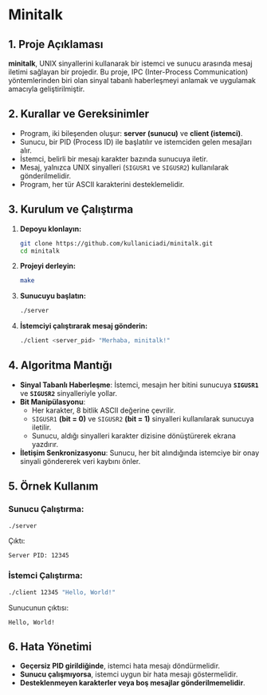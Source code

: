# Minitalk

## 1. Proje Açıklaması
**minitalk**, UNIX sinyallerini kullanarak bir istemci ve sunucu arasında mesaj iletimi sağlayan bir projedir. Bu proje, IPC (Inter-Process Communication) yöntemlerinden biri olan sinyal tabanlı haberleşmeyi anlamak ve uygulamak amacıyla geliştirilmiştir.

## 2. Kurallar ve Gereksinimler
- Program, iki bileşenden oluşur: **server (sunucu)** ve **client (istemci)**.
- Sunucu, bir PID (Process ID) ile başlatılır ve istemciden gelen mesajları alır.
- İstemci, belirli bir mesajı karakter bazında sunucuya iletir.
- Mesaj, yalnızca UNIX sinyalleri (`SIGUSR1` ve `SIGUSR2`) kullanılarak gönderilmelidir.
- Program, her tür ASCII karakterini desteklemelidir.

## 3. Kurulum ve Çalıştırma
1. **Depoyu klonlayın:**
   ```sh
   git clone https://github.com/kullaniciadi/minitalk.git
   cd minitalk
   ```
2. **Projeyi derleyin:**
   ```sh
   make
   ```
3. **Sunucuyu başlatın:**
   ```sh
   ./server
   ```
4. **İstemciyi çalıştırarak mesaj gönderin:**
   ```sh
   ./client <server_pid> "Merhaba, minitalk!"
   ```

## 4. Algoritma Mantığı
- **Sinyal Tabanlı Haberleşme**: İstemci, mesajın her bitini sunucuya **`SIGUSR1`** ve **`SIGUSR2`** sinyalleriyle yollar.
- **Bit Manipülasyonu**:
  - Her karakter, 8 bitlik ASCII değerine çevrilir.
  - `SIGUSR1` **(bit = 0)** ve `SIGUSR2` **(bit = 1)** sinyalleri kullanılarak sunucuya iletilir.
  - Sunucu, aldığı sinyalleri karakter dizisine dönüştürerek ekrana yazdırır.
- **İletişim Senkronizasyonu**: Sunucu, her bit alındığında istemciye bir onay sinyali göndererek veri kaybını önler.

## 5. Örnek Kullanım
### Sunucu Çalıştırma:
```sh
./server
```
Çıktı:
```
Server PID: 12345
```

### İstemci Çalıştırma:
```sh
./client 12345 "Hello, World!"
```
Sunucunun çıktısı:
```
Hello, World!
```

## 6. Hata Yönetimi
- **Geçersiz PID girildiğinde**, istemci hata mesajı döndürmelidir.
- **Sunucu çalışmıyorsa**, istemci uygun bir hata mesajı göstermelidir.
- **Desteklenmeyen karakterler veya boş mesajlar gönderilmemelidir**.

